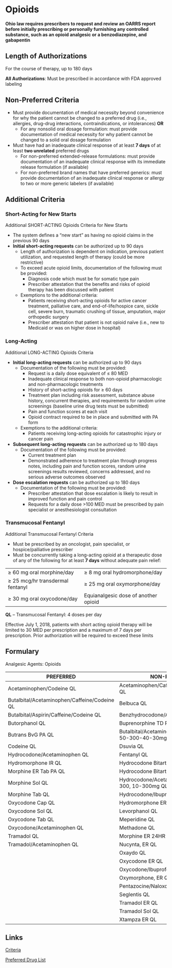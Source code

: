 # Opioids

**Ohio law requires prescribers to request and review an OARRS report before initially prescribing or personally furnishing any controlled substance, such as an opioid analgesic or a benzodiazepine, and gabapentin**

## Length of Authorizations

For the course of therapy, up to 180 days

**All Authorizations**: Must be prescribed in accordance with FDA approved labeling

## Non-Preferred Criteria

-   Must provide documentation of medical necessity beyond convenience for why the patient cannot be changed to a preferred drug (i.e., allergies, drug-drug interactions, contraindications, or intolerances) **OR**
    -   For any nonsolid oral dosage formulation: must provide documentation of medical necessity for why patient cannot be changed to a solid oral dosage formulation
-   Must have had an inadequate clinical response of at least **7 days** of at least **two unrelated** preferred drugs
    -   For non-preferred extended-release formulations: must provide documentation of an inadequate clinical response with its immediate release formulation (if available)
    -   For non-preferred brand names that have preferred generics: must provide documentation of an inadequate clinical response or allergy to two or more generic labelers (if available)

## Additional Criteria

### Short-Acting for New Starts

Additional SHORT-ACTING Opioids Criteria for New Starts

-   The system defines a “new start” as having no opioid claims in the previous 90 days
-   **Initial short-acting requests** can be authorized up to 90 days
    -   Length of authorization is dependent on indication, previous patient utilization, and requested length of therapy (could be more restrictive)
    -   To exceed acute opioid limits, documentation of the following must be provided:
        -   Diagnosis code which must be for somatic type pain
        -   Prescriber attestation that the benefits and risks of opioid therapy has been discussed with patient
    -   Exemptions to the additional criteria:
        -   Patients receiving short-acting opioids for active cancer treatment, palliative care, and end-of-life/hospice care, sickle cell, severe burn, traumatic crushing of tissue, amputation, major orthopedic surgery
        -   Prescriber attestation that patient is not opioid naïve (i.e., new to Medicaid or was on higher dose in hospital)

### Long-Acting

Additional LONG-ACTING Opioids Criteria

-   **Initial long-acting requests** can be authorized up to 90 days
    -   Documentation of the following must be provided:
        -   Request is a daily dose equivalent of ≤ 80 MED
        -   Inadequate clinical response to both non-opioid pharmacologic and non-pharmacologic treatments
        -   History of short-acting opioids for ≥ 60 days
        -   Treatment plan including risk assessment, substance abuse history, concurrent therapies, and requirements for random urine screenings (baseline urine drug tests must be submitted)
        -   Pain and function scores at each visit
        -   Opioid contract required to be in place and submitted with PA form
    -   Exemptions to the additional criteria:
        -   Patients receiving long-acting opioids for catastrophic injury or cancer pain
-   **Subsequent long-acting requests** can be authorized up to 180 days
    -   Documentation of the following must be provided:
        -   Current treatment plan
        -   Demonstrated adherence to treatment plan through progress notes, including pain and function scores, random urine screenings results reviewed, concerns addressed, and no serious adverse outcomes observed
-   **Dose escalation requests** can be authorized up to 180 days
    -   Documentation of the following must be provided:
        -   Prescriber attestation that dose escalation is likely to result in improved function and pain control
        -   Requests for a daily dose \>100 MED must be prescribed by pain specialist or anesthesiologist consultation

### Transmucosal Fentanyl 


Additional Transmucosal Fentanyl Criteria

-   Must be prescribed by an oncologist, pain specialist, or hospice/palliative prescriber
-   Must be concurrently taking a long-acting opioid at a therapeutic dose of any of the following for at least **7 days** without adequate pain relief:

|                                  |                                      |
|----------------------------------|--------------------------------------|
| ≥ 60 mg oral morphine/day        | ≥ 8 mg oral hydromorphone/day        |
| ≥ 25 mcg/hr transdermal fentanyl | ≥ 25 mg oral oxymorphone/day         |
| ≥ 30 mg oral oxycodone/day       | Equianalgesic dose of another opioid |

**QL** – Transmucosal Fentanyl: 4 doses per day

Effective July 1, 2018, patients with short acting opioid therapy will be limited to 30 MED per prescription and a maximum of 7 days per prescription. Prior authorization will be required to exceed these limits

## Formulary

Analgesic Agents: Opioids

| PREFERRED                                    | NON-PREFERRED                                              |
|----------------------------------------------|------------------------------------------------------------|
| Acetaminophen/Codeine QL                     | Acetaminophen/Caffeine/Dihydrocodeine QL                   |
| Butalbital/Acetaminophen/Caffeine/Codeine QL | Belbuca QL                                                 |
| Butalbital/Aspirin/Caffeine/Codeine QL       | Benzhydrocodone/Acetaminophen QL                           |
| Butorphanol QL                               | Buprenorphine TD Patch Weekly QL                           |
| Butrans BvG PA QL                            | Butalbital/Acetaminophen/Caffeine/Codeine 50-300-40-30mgQL |
| Codeine QL                                   | Dsuvia QL                                                  |
| Hydrocodone/Acetaminophen QL                 | Fentanyl QL                                                |
| Hydromorphone IR QL                          | Hydrocodone Bitartrate ER 12HR CapQL                       |
| Morphine ER Tab PA QL                        | Hydrocodone Bitartrate ER 24HR TabQL                       |
| Morphine Sol QL                              | Hydrocodone/Acetaminophen 5-300, 7.5-300, 10-300mg QL      |
| Morphine Tab QL                              | Hydrocodone/Ibuprofen QL                                   |
| Oxycodone Cap QL                             | Hydromorphone ER QL                                        |
| Oxycodone Sol QL                             | Levorphanol QL                                             |
| Oxycodone Tab QL                             | Meperidine QL                                              |
| Oxycodone/Acetaminophen QL                   | Methadone QL                                               |
| Tramadol QL                                  | Morphine ER 24HR Cap QL                                    |
| Tramadol/Acetaminophen QL                    | Nucynta, ER QL                                             |
|                                              | Oxaydo QL                                                  |
|                                              | Oxycodone ER QL                                            |
|                                              | Oxycodone/Ibuprofen QL                                     |
|                                              | Oxymorphone, ER QL                                         |
|                                              | Pentazocine/Naloxone QL                                    |
|                                              | Seglentis QL                                               |
|                                              | Tramadol ER QL                                             |
|                                              | Tramadol Sol QL                                            |
|                                              | Xtampza ER QL                                              |

## Links

[Criteria](https://pharmacy.medicaid.ohio.gov/sites/default/files/20220415_UPDL_Criteria_FINAL_.pdf#page=7)

[Preferred Drug List](https://pharmacy.medicaid.ohio.gov/sites/default/files/20220701_UPDL_FINAL.pdf#page=6)